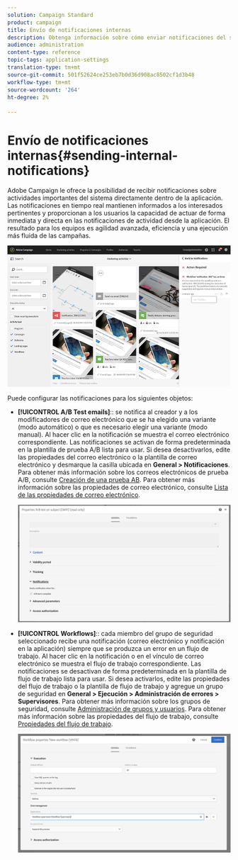```yaml
---
solution: Campaign Standard
product: campaign
title: Envío de notificaciones internas
description: Obtenga información sobre cómo enviar notificaciones del sistema en tiempo real a los usuarios de Adobe Campaign.
audience: administration
content-type: reference
topic-tags: application-settings
translation-type: tm+mt
source-git-commit: 501f52624ce253eb7b0d36d908ac8502cf1d3b48
workflow-type: tm+mt
source-wordcount: '264'
ht-degree: 2%

---
```



# Envío de notificaciones internas{#sending-internal-notifications}

Adobe Campaign le ofrece la posibilidad de recibir notificaciones sobre actividades importantes del sistema directamente dentro de la aplicación. Las notificaciones en tiempo real mantienen informados a los interesados pertinentes y proporcionan a los usuarios la capacidad de actuar de forma inmediata y directa en las notificaciones de actividad desde la aplicación. El resultado para los equipos es agilidad avanzada, eficiencia y una ejecución más fluida de las campañas.

![](assets/pulse_3.png)

Puede configurar las notificaciones para los siguientes objetos:

* **[!UICONTROL A/B Test emails]**:: se notifica al creador y a los modificadores de correo electrónico que se ha elegido una variante (modo automático) o que es necesario elegir una variante (modo manual). Al hacer clic en la notificación se muestra el correo electrónico correspondiente. Las notificaciones se activan de forma predeterminada en la plantilla de prueba A/B lista para usar. Si desea desactivarlos, edite las propiedades del correo electrónico o la plantilla de correo electrónico y desmarque la casilla ubicada en **General > Notificaciones**. Para obtener más información sobre los correos electrónicos de prueba A/B, consulte [Creación de una prueba AB](../../channels/using/designing-an-a-b-test-email.md). Para obtener más información sobre las propiedades de correo electrónico, consulte [Lista de las propiedades de correo electrónico](../../administration/using/configuring-email-channel.md#list-of-email-properties).

   ![](assets/pulse_2.png)

* **[!UICONTROL Workflows]**:: cada miembro del grupo de seguridad seleccionado recibe una notificación (correo electrónico y notificación en la aplicación) siempre que se produzca un error en un flujo de trabajo. Al hacer clic en la notificación o en el vínculo de correo electrónico se muestra el flujo de trabajo correspondiente. Las notificaciones se desactivan de forma predeterminada en la plantilla de flujo de trabajo lista para usar. Si desea activarlos, edite las propiedades del flujo de trabajo o la plantilla de flujo de trabajo y agregue un grupo de seguridad en **General > Ejecución > Administración de errores > Supervisores**. Para obtener más información sobre los grupos de seguridad, consulte [Administración de grupos y usuarios](../../administration/using/managing-groups-and-users.md). Para obtener más información sobre las propiedades del flujo de trabajo, consulte [Propiedades del flujo de trabajo](../../automating/using/managing-execution-options.md).

   ![](assets/pulse_1.png)

